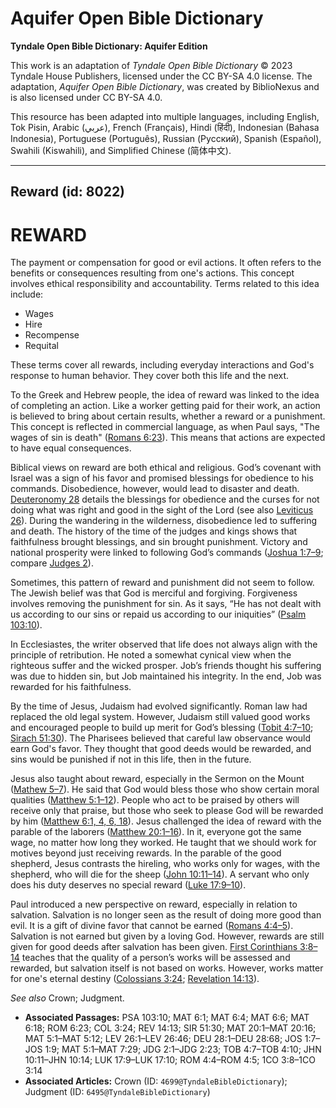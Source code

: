 # Aquifer Open Bible Dictionary

**Tyndale Open Bible Dictionary: Aquifer Edition**

This work is an adaptation of *Tyndale Open Bible Dictionary* © 2023 Tyndale House Publishers, licensed under the CC BY\-SA 4\.0 license. The adaptation, *Aquifer Open Bible Dictionary*, was created by BiblioNexus and is also licensed under CC BY\-SA 4\.0\.

This resource has been adapted into multiple languages, including English, Tok Pisin, Arabic (عربي), French (Français), Hindi (हिंदी), Indonesian (Bahasa Indonesia), Portuguese (Português), Russian (Русский), Spanish (Español), Swahili (Kiswahili), and Simplified Chinese (简体中文).



--------------------------------

## Reward (id: 8022)

REWARD
======

The payment or compensation for good or evil actions. It often refers to the benefits or consequences resulting from one's actions. This concept involves ethical responsibility and accountability. Terms related to this idea include: 

* Wages
* Hire
* Recompense
* Requital

These terms cover all rewards, including everyday interactions and God's response to human behavior. They cover both this life and the next.

To the Greek and Hebrew people, the idea of reward was linked to the idea of completing an action. Like a worker getting paid for their work, an action is believed to bring about certain results, whether a reward or a punishment. This concept is reflected in commercial language, as when Paul says, "The wages of sin is death" ([Romans 6:23](https://ref.ly/Rom6:23)). This means that actions are expected to have equal consequences.

Biblical views on reward are both ethical and religious. God’s covenant with Israel was a sign of his favor and promised blessings for obedience to his commands. Disobedience, however, would lead to disaster and death. [Deuteronomy 28](https://ref.ly/Deut28:1-Deut28:68) details the blessings for obedience and the curses for not doing what was right and good in the sight of the Lord (see also [Leviticus 26](https://ref.ly/Lev26:1-Lev26:46)). During the wandering in the wilderness, disobedience led to suffering and death. The history of the time of the judges and kings shows that faithfulness brought blessings, and sin brought punishment. Victory and national prosperity were linked to following God’s commands ([Joshua 1:7–9](https://ref.ly/Josh1:7-Josh1:9); compare [Judges 2](https://ref.ly/Judg2:1-Judg2:23)).

Sometimes, this pattern of reward and punishment did not seem to follow. The Jewish belief was that God is merciful and forgiving. Forgiveness involves removing the punishment for sin. As it says, “He has not dealt with us according to our sins or repaid us according to our iniquities” ([Psalm 103:10](https://ref.ly/Ps103:10)).

In Ecclesiastes, the writer observed that life does not always align with the principle of retribution. He noted a somewhat cynical view when the righteous suffer and the wicked prosper. Job’s friends thought his suffering was due to hidden sin, but Job maintained his integrity. In the end, Job was rewarded for his faithfulness.

By the time of Jesus, Judaism had evolved significantly. Roman law had replaced the old legal system. However, Judaism still valued good works and encouraged people to build up merit for God’s blessing ([Tobit 4:7–10](https://ref.ly/Tob4:7-Tob4:10); [Sirach 51:30](https://ref.ly/Sir51:30)). The Pharisees believed that careful law observance would earn God's favor. They thought that good deeds would be rewarded, and sins would be punished if not in this life, then in the future.

Jesus also taught about reward, especially in the Sermon on the Mount ([Mathew 5–7](https://ref.ly/Matt5:1-Matt7:29)). He said that God would bless those who show certain moral qualities ([Matthew 5:1–12](https://ref.ly/Matt5:1-Matt5:12)). People who act to be praised by others will receive only that praise, but those who seek to please God will be rewarded by him ([Matthew 6:1, 4, 6, 18](https://ref.ly/Matt6:1)). Jesus challenged the idea of reward with the parable of the laborers ([Matthew 20:1–16](https://ref.ly/Matt20:1-Matt20:16)). In it, everyone got the same wage, no matter how long they worked. He taught that we should work for motives beyond just receiving rewards. In the parable of the good shepherd, Jesus contrasts the hireling, who works only for wages, with the shepherd, who will die for the sheep ([John 10:11–14](https://ref.ly/John10:11-John10:14)). A servant who only does his duty deserves no special reward ([Luke 17:9–10](https://ref.ly/Luke17:9-Luke17:10)).

Paul introduced a new perspective on reward, especially in relation to salvation. Salvation is no longer seen as the result of doing more good than evil. It is a gift of divine favor that cannot be earned ([Romans 4:4–5](https://ref.ly/Rom4:4-Rom4:5)). Salvation is not earned but given by a loving God. However, rewards are still given for good deeds after salvation has been given. [First Corinthians 3:8–14](https://ref.ly/1Cor3:8-1Cor3:14) teaches that the quality of a person’s works will be assessed and rewarded, but salvation itself is not based on works. However, works matter for one's eternal destiny ([Colossians 3:24](https://ref.ly/Col3:24); [Revelation 14:13](https://ref.ly/Rev14:13)).

*See also* Crown; Judgment.

* **Associated Passages:** PSA 103:10; MAT 6:1; MAT 6:4; MAT 6:6; MAT 6:18; ROM 6:23; COL 3:24; REV 14:13; SIR 51:30; MAT 20:1–MAT 20:16; MAT 5:1–MAT 5:12; LEV 26:1–LEV 26:46; DEU 28:1–DEU 28:68; JOS 1:7–JOS 1:9; MAT 5:1–MAT 7:29; JDG 2:1–JDG 2:23; TOB 4:7–TOB 4:10; JHN 10:11–JHN 10:14; LUK 17:9–LUK 17:10; ROM 4:4–ROM 4:5; 1CO 3:8–1CO 3:14
* **Associated Articles:** Crown (ID: `4699@TyndaleBibleDictionary`); Judgment (ID: `6495@TyndaleBibleDictionary`)

